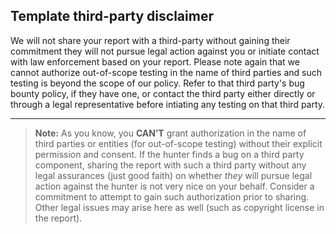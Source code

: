 ## Template third-party disclaimer

We will not share your report with a third-party without gaining their commitment they will not pursue legal action against you or initiate contact with law enforcement based on your report. Please note again that we cannot authorize out-of-scope testing in the name of third parties and such testing is beyond the scope of our policy. Refer to that third party's bug bounty policy, if they have one, or contact the third party either directly or through a legal representative before intiating any testing on that third party.

---

> **Note:** As you know, you **CAN’T** grant authorization in the name of third parties or entities (for out-of-scope testing) without their explicit permission and consent. If the hunter finds a bug on a third party component, sharing the report with such a third party without any legal assurances (just good faith) on whether *they* will pursue legal action against the hunter is not very nice on your behalf. Consider a commitment to attempt to gain such authorization prior to sharing. Other legal issues may arise here as well (such as copyright license in the report).

